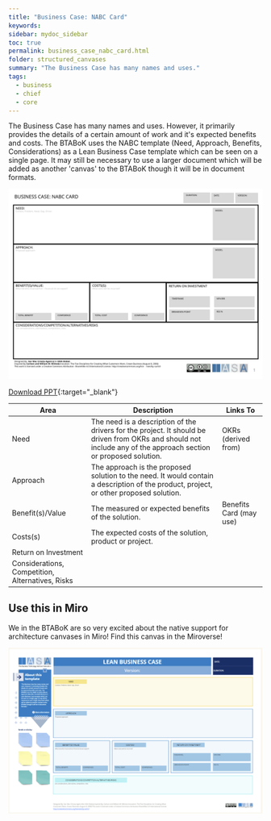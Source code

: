 ```yaml
---
title: "Business Case: NABC Card"
keywords: 
sidebar: mydoc_sidebar
toc: true
permalink: business_case_nabc_card.html
folder: structured_canvases
summary: "The Business Case has many names and uses."
tags: 
  - business
  - chief
  - core
---
```


The Business Case has many names and uses. However, it primarily provides the details of a certain amount of work and it's expected benefits and costs. The BTABoK uses the NABC template (Need, Approach, Benefits, Considerations) as a Lean Business Case template which can be seen on a single page. It may still be necessary to use a larger document which will be added as another 'canvas' to the BTABoK though it will be in document formats.

![image001](media/business_case_nabc_card001.svg)

[Download PPT](media/ppt/business_case_nabc_card.ppt){:target="_blank"}

| Area                                             | Description                                                                                                                                                      | Links To                |
| ------------------------------------------------ | ---------------------------------------------------------------------------------------------------------------------------------------------------------------- | ----------------------- |
| Need                                             | The need is a description of the drivers for the project. It should be driven from OKRs and should not include any of the approach section or proposed solution. | OKRs (derived from)     |
| Approach                                         | The approach is the proposed solution to the need. It would contain a description of the product, project, or other proposed solution.                           |                         |
| Benefit(s)/Value                                 | The measured or expected benefits of the solution.                                                                                                               | Benefits Card (may use) |
| Costs(s)                                         | The expected costs of the solution, product or project.                                                                                                          |                         |
| Return on Investment                             |                                                                                                                                                                  |                         |
| Considerations, Competition, Alternatives, Risks |                                                                                                                                                                  |                         |
## Use this in Miro

We in the BTABoK are so very excited about the native support for architecture canvases in Miro! Find this canvas in the Miroverse!

![image001](media/NABCCardMiro.png)